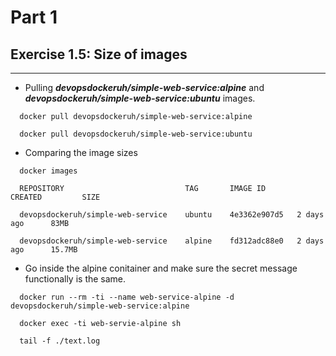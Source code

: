 # Part 1

## Exercise 1.5: Size of images
---
- Pulling **_devopsdockeruh/simple-web-service:alpine_** and **_devopsdockeruh/simple-web-service:ubuntu_** images.

``` shell
  docker pull devopsdockeruh/simple-web-service:alpine

  docker pull devopsdockeruh/simple-web-service:ubuntu
```

- Comparing the image sizes

``` shell
  docker images

  REPOSITORY                           TAG       IMAGE ID       CREATED         SIZE

  devopsdockeruh/simple-web-service    ubuntu    4e3362e907d5   2 days ago      83MB

  devopsdockeruh/simple-web-service    alpine    fd312adc88e0   2 days ago      15.7MB
```

- Go inside the alpine conitainer and make sure the secret message functionally is the same.

```shell
  docker run --rm -ti --name web-service-alpine -d devopsdockeruh/simple-web-service:alpine

  docker exec -ti web-servie-alpine sh

  tail -f ./text.log
```
